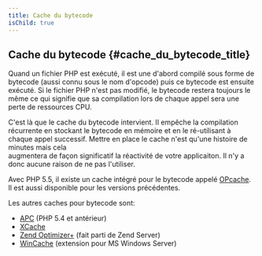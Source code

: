```yaml
---
title: Cache du bytecode
isChild: true
---
```


## Cache du bytecode {#cache_du_bytecode_title}

Quand un fichier PHP est exécuté, il est une d'abord compilé sous forme de bytecode (aussi connu sous le nom d'opcode) 
puis ce bytecode est ensuite exécuté.
Si le fichier PHP n'est pas modifié, le bytecode restera toujours le même ce qui signifie que sa compilation lors de 
chaque appel sera une perte de ressources CPU.

C'est là que le cache du bytecode intervient. Il empêche la compilation récurrente en stockant le bytecode en mémoire 
et en le ré-utilisant à chaque appel successif. Mettre en place le cache n'est qu'une histoire de minutes mais cela  
augmentera de façon significatif la réactivité de votre applicaiton. Il n'y a donc aucune raison de ne pas l'utiliser.

Avec PHP 5.5, il existe un cache intégré pour le bytecode appelé [OPcache](http://php.net/manual/fr/book.opcache.php). 
Il est aussi disponible pour les versions précédentes.

Les autres caches pour bytecode sont:

* [APC](http://php.net/manual/fr/book.apc.php) (PHP 5.4 et antérieur)
* [XCache](http://xcache.lighttpd.net/)
* [Zend Optimizer+](http://www.zend.com/products/server/) (fait parti de Zend Server)
* [WinCache](http://www.iis.net/download/wincacheforphp) (extension pour MS Windows Server)
